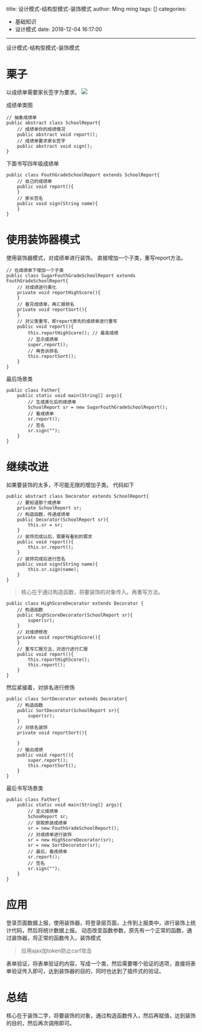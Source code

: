 title: 设计模式-结构型模式-装饰模式
author: Ming ming
tags: []
categories:
  - 基础知识
  - 设计模式
date: 2018-12-04 16:17:00
---
设计模式-结构型模式-装饰模式
# 栗子
以成绩单需要家长签字为要求。
![](https://melovemingming-1253878077.cos.ap-chengdu.myqcloud.com/blog-image/2018/11/29/10.png)

成绩单类图
```
// 抽象成绩单
public abstract class SchoolReport{
	// 成绩单你的成绩情况
	public abstract void report();
	// 成绩单要求家长签字
	public abstract void sign();
}
```
下面书写四年级成绩单
```
public class FouthGradeSchoolReport extends SchoolReport{
	// 自己的成绩单
	public void report(){
	}
	// 家长签名
	public void sign(String name){
	}
}
```
# 使用装饰器模式
使用装饰器模式，对成绩单进行装饰。
直接增加一个子类，重写report方法。
```
// 在成绩单下增加一个子类
public class SugarFouthGradeSchoolReport extends FouthGradeSchoolReport{
	// 对成绩进行美化
	private void reportHighScore(){
	}
	// 看完成绩单，再汇报排名
	private void reportSort(){
	}
	// 对父类重写，即report原先的成绩单进行重写
	public void report(){
		this.reportHighScore();	// 最高成绩
		// 显示成绩单
		super.report();
		// 再告诉排名
		this.reportSort();	
	}
}
```
最后场景类
```
public class Father{
	public static void main(String[] args){
		// 生成美化后的成绩单
		SchoolReport sr = new SugarFouthGradeSchoolReport();
		// 看成绩单
		sr.report();
		// 签名
		sr.sign("");
	}
}
```
# 继续改进
如果要装饰的太多，不可能无限的增加子类。
代码如下
```
public abstract class Decorator extends SchoolReport{
	// 要知道那个成绩单
	private SchoolReport sr;
	// 构造函数，传递成绩单
	public Decorator(SchoolReport sr){
		this.sr = sr;
	}
	// 装饰完成以后，需要有看到的需求
	public void report(){
		this.sr.report();
	}
	// 装饰完成后进行签名
	public void sign(String name){
		this.sr.sign(name);
	}
}
```
> 核心在于通过构造函数，将要装饰的对象传入。再重写方法。

```
public class HighScoreDecorator extends Decorator {
	// 构造函数
	public HighScoreDecorator(SchoolReport sr){
		super(sr);
	}
	// 对成绩修改
	private void reportHighScore(){
	}
	// 重写汇报方法，对进行进行汇报
	public void report(){
		this.reportHighScore();
		this.report();
	}
}
```
然后紧接着，对排名进行修饰
```
public class SortDecorator extends Decorator{
	// 构造函数
	public SortDecorator(SchoolReport sr){
		super(sr);
	}
	// 对排名装饰
	private void reportSort(){
		
	}
	// 输出成绩
	public void report(){
		super.report();
		this.reportSort();
	}
}
```
最后书写场景类
```
public class Father{
	public static void main(String[] args){
		// 定义成绩单
		SchooReport sr;
		// 获取原装成绩单
		sr = new FouthGradeSchoolReport();
		// 对成绩单进行装饰
		sr = new HighScoreDecorator(sr);
		sr = new SortDecorator(sr);
		// 最后，看成绩单
		sr.report();
		// 签名
		sr.sign("");
	}
}
```
# 应用
登录页面数据上报，使用装饰器，将登录层页面，上传到上报类中，进行装饰上统计代码，然后将统计数据上报。
动态改变函数参数，原先有一个正常的函数，通过装饰器，将正常的函数传入，装饰模式
> 应用ajax加token防止csrf攻击

表单验证，将表单验证的内容，写成一个类，然后需要哪个验证的选项，直接将表单验证传入即可，达到装饰器的目的，同时也达到了插件式的验证。

# 总结
核心在于装饰二字，将要装饰的对象，通过构造函数传入，然后再赋值，达到装饰的目的，然后再次调用即可。


